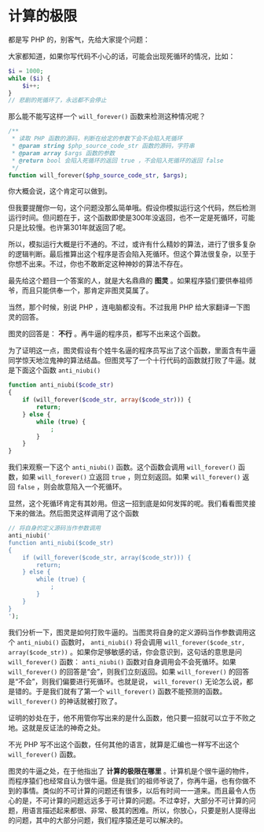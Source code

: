 计算的极限
==========

都是写 PHP 的，别客气，先给大家提个问题：

大家都知道，如果你写代码不小心的话，可能会出现死循环的情况，比如：

```php
$i = 1000;
while ($i) {
    $i++;
}
// 悲剧的死循环了，永远都不会停止
```

那么能不能写这样一个 `will_forever()` 函数来检测这种情况呢？

```php
/**
 * 读取 PHP 函数的源码，判断在给定的参数下会不会陷入死循环
 * @param string $php_source_code_str 函数的源码，字符串
 * @param array $args 函数的参数
 * @return bool 会陷入死循环的返回 true ，不会陷入死循环的返回 false
 */
function will_forever($php_source_code_str, $args);
```

你大概会说，这个肯定可以做到。

但我要提醒你一句，这个问题没那么简单哦。假设你模拟运行这个代码，然后检测运行时间。但问题在于，这个函数即使是300年没返回，也不一定是死循环，可能只是比较慢。也许第301年就返回了呢。

所以，模拟运行大概是行不通的。不过，或许有什么精妙的算法，进行了很多复杂的逻辑判断。最后推算出这个程序是否会陷入死循环。但这个算法很复杂，以至于你想不出来。不过，你也不敢断定这种神妙的算法不存在。

最先给这个题目一个答案的人，就是大名鼎鼎的 **图灵** 。如果程序猿们要供奉祖师爷，而且只能供奉一个，那肯定非图灵莫属了。

当然，那个时候，别说 PHP ，连电脑都没有。不过我用 PHP 给大家翻译一下图灵的回答。

图灵的回答是： **不行** 。再牛逼的程序员，都写不出来这个函数。

为了证明这一点，图灵假设有个姓牛名逼的程序员写出了这个函数，里面含有牛逼同学惊天地泣鬼神的算法结晶。但图灵写了一个十行代码的函数就打败了牛逼。就是下面这个函数 `anti_niubi()`

```php
function anti_niubi($code_str)
{
    if (will_forever($code_str, array($code_str))) {
        return;
    } else {
        while (true) {
            ;
        }
    }
}
```

我们来观察一下这个 `anti_niubi()` 函数。这个函数会调用 `will_forever()` 函数，如果 `will_forever()` 立返回 `true` ，则立刻返回。如果 `will_forever()` 返回 `false` ，则会故意陷入一个死循环。

显然，这个死循环肯定有其妙用。但这一招到底是如何发挥的呢。我们看看图灵接下来的做法。然后图灵这样调用了这个函数

```php
// 将自身的定义源码当作参数调用
anti_niubi('
function anti_niubi($code_str)
{
    if (will_forever($code_str, array($code_str))) {
        return;
    } else {
        while (true) {
            ;
        }
    }
}
');
```

我们分析一下，图灵是如何打败牛逼的。当图灵将自身的定义源码当作参数调用这个 `anti_niubi()` 函数时， `anti_niubi()` 将会调用 `will_forever($code_str, array($code_str))` 。如果你足够敏感的话，你会意识到，这句话的意思是问 `will_forever()` 函数： `anti_niubi()` 函数对自身调用会不会死循环。如果 `will_forever()` 的回答是“会”，则我们立刻返回。如果 `will_forever()` 的回答是“不会”，则我们偏要进行死循环。也就是说， `will_forever()` 无论怎么说，都是错的。于是我们就有了第一个 `will_forever()` 函数不能预测的函数。 `will_forever()` 的神话就被打败了。

证明的妙处在于，他不用管你写出来的是什么函数，他只要一招就可以立于不败之地。这就是反证法的神奇之处。

不光 PHP 写不出这个函数，任何其他的语言，就算是汇编也一样写不出这个 `will_forever()` 函数。

图灵的牛逼之处，在于他指出了 **计算的极限在哪里** 。计算机是个很牛逼的物件，而程序猿们也经常自认为很牛逼。但是我们的祖师爷说了，你再牛逼，也有你做不到的事情。类似的不可计算的问题还有很多，以后有时间一一道来。而且最令人伤心的是，不可计算的问题远远多于可计算的问题。不过幸好，大部分不可计算的问题，用语言描述起来都很、非常、极其的困难。所以，你放心，只要是别人提得出的问题，其中的大部分问题，我们程序猿还是可以解决的。
